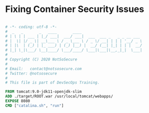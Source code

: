 # Fixing Container Security Issues


<!-- Write in brief how we plan to fix these issues and then re-execute the pipeline again -->

```Dockerfile

# -*- coding: utf-8 -*-
#  _   _       _   ____       ____
# | \ | | ___ | |_/ ___|  ___/ ___|  ___  ___ _   _ _ __ ___
# |  \| |/ _ \| __\___ \ / _ \___ \ / _ \/ __| | | | '__/ _ \
# | |\  | (_) | |_ ___) | (_) |__) |  __/ (__| |_| | | |  __/
# |_| \_|\___/ \__|____/ \___/____/ \___|\___|\__,_|_|  \___|
#
# Copyright (C) 2020 NotSoSecure
#
# Email:   contact@notsosecure.com
# Twitter: @notsosecure
#
# This file is part of DevSecOps Training.

FROM tomcat:9.0-jdk11-openjdk-slim
ADD ./target/ROOT.war /usr/local/tomcat/webapps/
EXPOSE 8080
CMD ["catalina.sh", "run"]

```
